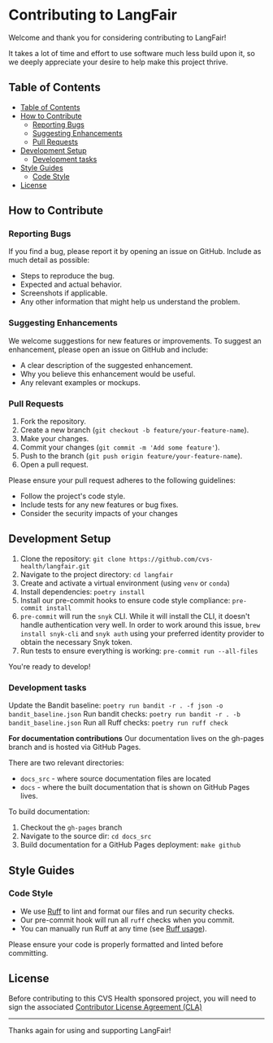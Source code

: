 # Contributing to LangFair

Welcome and thank you for considering contributing to LangFair!

It takes a lot of time and effort to use software much less build upon it, so we deeply appreciate your desire to help make this project thrive.

## Table of Contents

- [Table of Contents](#table-of-contents)
- [How to Contribute](#how-to-contribute)
  - [Reporting Bugs](#reporting-bugs)
  - [Suggesting Enhancements](#suggesting-enhancements)
  - [Pull Requests](#pull-requests)
- [Development Setup](#development-setup)
  - [Development tasks](#development-tasks)
- [Style Guides](#style-guides)
  - [Code Style](#code-style)
- [License](#license)

## How to Contribute

### Reporting Bugs

If you find a bug, please report it by opening an issue on GitHub. Include as much detail as possible:
- Steps to reproduce the bug.
- Expected and actual behavior.
- Screenshots if applicable.
- Any other information that might help us understand the problem.

### Suggesting Enhancements

We welcome suggestions for new features or improvements. To suggest an enhancement, please open an issue on GitHub and include:
- A clear description of the suggested enhancement.
- Why you believe this enhancement would be useful.
- Any relevant examples or mockups.

### Pull Requests

1. Fork the repository.
2. Create a new branch (`git checkout -b feature/your-feature-name`).
3. Make your changes.
4. Commit your changes (`git commit -m 'Add some feature'`).
5. Push to the branch (`git push origin feature/your-feature-name`).
6. Open a pull request.

Please ensure your pull request adheres to the following guidelines:
- Follow the project's code style.
- Include tests for any new features or bug fixes.
- Consider the security impacts of your changes

## Development Setup

1. Clone the repository: `git clone https://github.com/cvs-health/langfair.git`
2. Navigate to the project directory: `cd langfair`
3. Create and activate a virtual environment (using `venv` or `conda`)
4. Install dependencies: `poetry install`
5. Install our pre-commit hooks to ensure code style compliance: `pre-commit install`
6. `pre-commit` will run the `snyk` CLI. While it will install the CLI, it doesn't handle authentication very well. In order to work around this issue, `brew install snyk-cli` and `snyk auth` using your preferred identity provider to obtain the necessary Snyk token.
7. Run tests to ensure everything is working: `pre-commit run --all-files`

You're ready to develop!

### Development tasks

Update the Bandit baseline: `poetry run bandit -r . -f json -o bandit_baseline.json`
Run bandit checks: `poetry run bandit -r . -b bandit_baseline.json`
Run all Ruff checks: `poetry run ruff check`

**For documentation contributions**
Our documentation lives on the gh-pages branch and is hosted via GitHub Pages.

There are two relevant directories:
* `docs_src` - where source documentation files are located
* `docs` - where the built documentation that is shown on GitHub Pages lives.

To build documentation:
1. Checkout the `gh-pages` branch
2. Navigate to the source dir: `cd docs_src`
3. Build documentation for a GitHub Pages deployment: `make github`

## Style Guides

### Code Style

- We use [Ruff](https://github.com/astral-sh/ruff) to lint and format our files and run security checks.
- Our pre-commit hook will run all `ruff` checks when you commit.
- You can manually run Ruff at any time (see [Ruff usage](https://github.com/astral-sh/ruff#usage)).

Please ensure your code is properly formatted and linted before committing.

## License

Before contributing to this CVS Health sponsored project, you will need to sign the associated [Contributor License Agreement (CLA)](https://forms.office.com/r/gMNfs4yCck)

---

Thanks again for using and supporting LangFair!